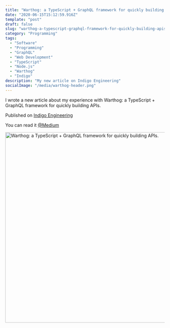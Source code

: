 ```yaml
---
title: "Warthog: a TypeScript + GraphQL framework for quickly building APIs."
date: "2020-06-15T15:12:59.916Z"
template: "post"
draft: false
slug: "warthog-a-typescript-graphql-framework-for-quickly-building-apis"
category: "Programming"
tags:
  - "Software"
  - "Programming"
  - "GraphQL"
  - "Web Development"
  - "TypeScript"
  - "Node.js"
  - "Warthog"
  - "Indigo"
description: "My new article on Indigo Engineering"
socialImage: "/media/warthog-header.png"
---
```


I wrote a new article about my experience with Warthog: a TypeScript + GraphQL framework for quickly building APIs.

Published on [Indigo Engineering](
https://medium.com/indigoag-eng/warthog-a-typescript-graphql-framework-for-quickly-building-apis-ac51f21aa43c)

You can read it [@Medium](https://medium.com/indigoag-eng/warthog-a-typescript-graphql-framework-for-quickly-building-apis-ac51f21aa43c)

<a href="
https://medium.com/indigoag-eng/warthog-a-typescript-graphql-framework-for-quickly-building-apis-ac51f21aa43c"><img src="/media/warthog-header.png" alt="Warthog: a TypeScript + GraphQL framework for quickly building APIs." width="600"></a>